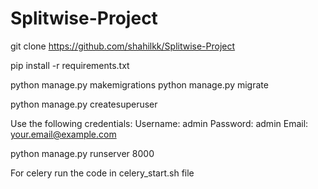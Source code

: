# Splitwise-Project

git clone https://github.com/shahilkk/Splitwise-Project

pip install -r requirements.txt

python manage.py makemigrations
python manage.py migrate

python manage.py createsuperuser

Use the following credentials:
Username: admin
Password: admin
Email: your.email@example.com


python manage.py runserver 8000

For celery run the code in celery_start.sh file
